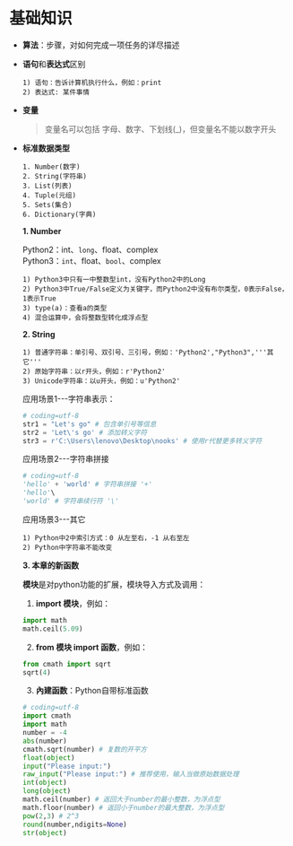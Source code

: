 # 基础知识
* **算法**：步骤，对如何完成一项任务的详尽描述  
* **语句**和**表达式**区别  
  
  ```text
  1) 语句：告诉计算机执行什么，例如：print
  2) 表达式: 某件事情
  ```
* **变量**  
  >变量名可以包括 字母、数字、下划线(_)，但变量名不能以数字开头
  
* **标准数据类型**  
    ```text
    1. Number(数字)
    2. String(字符串)
    3. List(列表)
    4. Tuple(元组)
    5. Sets(集合)
    6. Dictionary(字典)
    ```
    
    **1. Number**  
    
    Python2：int、`long`、float、complex  
    Python3：`int`、float、`bool`、complex
    ```text
    1) Python3中只有一中整数型int，没有Python2中的Long
    2) Python3中True/False定义为关键字，而Python2中没有布尔类型，0表示False，1表示True
    3) type(a)：查看a的类型
    4) 混合运算中，会将整数型转化成浮点型
    ```
    **2. String**
    
  ```
  1) 普通字符串：单引号、双引号、三引号，例如：'Python2',"Python3",'''其它'''
  2) 原始字符串：以r开头，例如：r'Python2'
  3) Unicode字符串：以u开头，例如：u'Python2'
  ```
    应用场景1---字符串表示：
  ```python
  # coding=utf-8
  str1 = "Let's go" # 包含单引号等信息
  str2 = 'Let\'s go' # 添加转义字符
  str3 = r'C:\Users\lenovo\Desktop\nooks' # 使用r代替更多转义字符
  ```
  
  应用场景2---字符串拼接
  ```python
  # coding=utf-8
  'hello' + 'world' # 字符串拼接 '+'
  'hello'\ 
  'world' # 字符串续行符 '\'
  ```
  
  应用场景3---其它
  ```text
  1) Python中2中索引方式：0 从左至右，-1 从右至左
  2) Python中字符串不能改变
  ```
  
  **3. 本章的新函数**  
    
  **模块**是对python功能的扩展，模块导入方式及调用：  
  
  1) **import 模块**，例如：
  ```python
  import math
  math.ceil(5.09)
  ```
  
  2) **from 模块 import 函数**，例如：
  ```python
  from cmath import sqrt
  sqrt(4)
  ```
  
  3) **內建函数**：Python自带标准函数
  ```python
  # coding=utf-8
  import cmath
  import math
  number = -4
  abs(number)
  cmath.sqrt(number) # 复数的开平方
  float(object)
  input("Please input:")
  raw_input("Please input:") # 推荐使用，输入当做原始数据处理
  int(object)
  long(object)
  math.ceil(number) # 返回大于number的最小整数，为浮点型
  math.floor(number) # 返回小于number的最大整数，为浮点型
  pow(2,3) # 2^3
  round(number,ndigits=None)
  str(object)
  ```